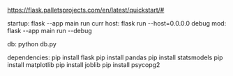 https://flask.palletsprojects.com/en/latest/quickstart/#

startup: flask --app main run
curr host: flask run --host=0.0.0.0
debug mod: flask --app main run --debug

db: python db.py

dependencies:
pip install flask
pip install pandas
pip install statsmodels
pip install matplotlib
pip install joblib
pip install psycopg2
